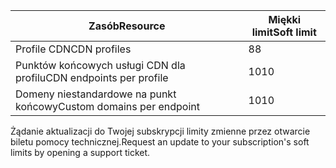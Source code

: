 
| <span data-ttu-id="87ef1-101">Zasób</span><span class="sxs-lookup"><span data-stu-id="87ef1-101">Resource</span></span> | <span data-ttu-id="87ef1-102">Miękki limit</span><span class="sxs-lookup"><span data-stu-id="87ef1-102">Soft limit</span></span> |
| --- | --- |
| <span data-ttu-id="87ef1-103">Profile CDN</span><span class="sxs-lookup"><span data-stu-id="87ef1-103">CDN profiles</span></span> |<span data-ttu-id="87ef1-104">8</span><span class="sxs-lookup"><span data-stu-id="87ef1-104">8</span></span> |
| <span data-ttu-id="87ef1-105">Punktów końcowych usługi CDN dla profilu</span><span class="sxs-lookup"><span data-stu-id="87ef1-105">CDN endpoints per profile</span></span> |<span data-ttu-id="87ef1-106">10</span><span class="sxs-lookup"><span data-stu-id="87ef1-106">10</span></span> |
| <span data-ttu-id="87ef1-107">Domeny niestandardowe na punkt końcowy</span><span class="sxs-lookup"><span data-stu-id="87ef1-107">Custom domains per endpoint</span></span> |<span data-ttu-id="87ef1-108">10</span><span class="sxs-lookup"><span data-stu-id="87ef1-108">10</span></span> |

<span data-ttu-id="87ef1-109">Żądanie aktualizacji do Twojej subskrypcji limity zmienne przez otwarcie biletu pomocy technicznej.</span><span class="sxs-lookup"><span data-stu-id="87ef1-109">Request an update to your subscription's soft limits by opening a support ticket.</span></span>

